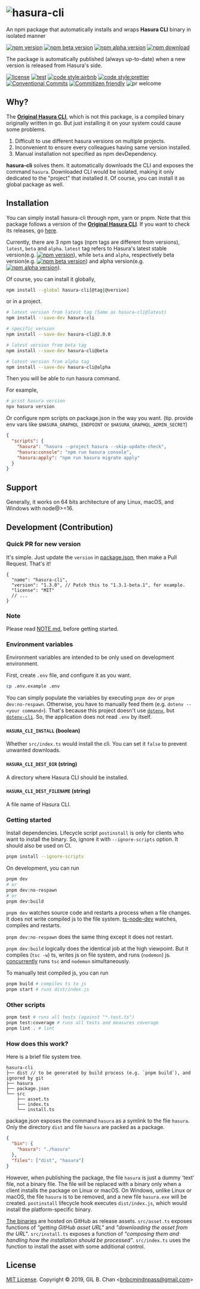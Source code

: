 # ![hasura-cli](./docs/assets/hasura-cli.svg)

An npm package that automatically installs and wraps **Hasura CLI** binary in isolated manner

[![npm version](https://img.shields.io/npm/v/hasura-cli?style=flat-square&labelColor=black&label=version)](https://www.npmjs.com/package/hasura-cli)
[![npm beta version](https://img.shields.io/npm/v/hasura-cli/beta?style=flat-square&labelColor=black&color=ffd900&label=beta)](https://www.npmjs.com/package/hasura-cli)
[![npm alpha version](https://img.shields.io/npm/v/hasura-cli/alpha?style=flat-square&labelColor=black&color=fedcba&&label=alpha)](https://www.npmjs.com/package/hasura-cli)
[![npm download](https://img.shields.io/npm/dm/hasura-cli?style=flat-square&labelColor=black&label=npm%20download)](https://www.npmjs.com/package/hasura-cli)

The package is automatically published (always up-to-date) when a new version is released from Hasura's side.

[![license](https://img.shields.io/badge/license-MIT-ff4081.svg?style=flat-square&labelColor=black)](./LICENSE)
[![test](https://img.shields.io/badge/test-jest-7c4dff.svg?style=flat-square&labelColor=black)](./jest.config.js)
[![code style:airbnb](https://img.shields.io/badge/code_style-airbnb-448aff.svg?style=flat-square&labelColor=black)](https://github.com/airbnb/javascript)
[![code style:prettier](https://img.shields.io/badge/code_style-prettier-18ffff.svg?style=flat-square&labelColor=black)](https://prettier.io/)
[![Conventional Commits](https://img.shields.io/badge/Conventional%20Commits-1.0.0-ffab00.svg?style=flat-square&labelColor=black)](https://conventionalcommits.org)
[![Commitizen friendly](https://img.shields.io/badge/Commitizen-cz_conventional_changelog-dd2c00.svg?style=flat-square&labelColor=black)](http://commitizen.github.io/cz-cli/)
![pr welcome](https://img.shields.io/badge/PRs-welcome-09FF33.svg?style=flat-square&labelColor=black)

## Why?

The [**Original Hasura CLI**](https://github.com/hasura/graphql-engine/tree/master/cli), which is not this package, is a compiled binary originally written in go. But just installing it on your system could cause some problems.

1. Difficult to use different hasura versions on multiple projects.
2. Inconvenient to ensure every colleagues having same version installed.
3. Manual installation not specified as npm devDependency.

**hasura-cli** solves them. It automatically downloads the CLI and exposes the command `hasura`. Downloaded CLI would be isolated, making it only dedicated to the "project" that installed it. Of course, you can install it as global package as well.

## Installation

You can simply install hasura-cli through npm, yarn or pnpm. Note that this package follows a version of the [**Original Hasura CLI**](https://github.com/hasura/graphql-engine/tree/master/cli). If you want to check its releases, go [here](https://github.com/hasura/graphql-engine/releases).

Currently, there are 3 npm tags (npm tags are different from versions), `latest`, `beta` and `alpha`. `latest` tag refers to Hasura's latest stable version(e.g. [![npm version](https://img.shields.io/npm/v/hasura-cli?style=flat-square&labelColor=black&label=version)](https://www.npmjs.com/package/hasura-cli)), while `beta` and `alpha`, respectively beta version(e.g. [![npm beta version](https://img.shields.io/npm/v/hasura-cli/beta?style=flat-square&labelColor=black&color=ffd900&label=beta)](https://www.npmjs.com/package/hasura-cli)) and alpha version(e.g. [![npm alpha version](https://img.shields.io/npm/v/hasura-cli/alpha?style=flat-square&labelColor=black&color=fedcba&&label=alpha)](https://www.npmjs.com/package/hasura-cli)).

Of course, you can install it globally,

```bash
npm install --global hasura-cli[@tag|@version]
```

or in a project.

```bash
# latest version from latest tag (Same as hasura-cli@latest)
npm install --save-dev hasura-cli

# specific version
npm install --save-dev hasura-cli@2.0.0

# latest version from beta tag
npm install --save-dev hasura-cli@beta

# latest version from alpha tag
npm install --save-dev hasura-cli@alpha
```

Then you will be able to run hasura command.

For example,

```bash
# print hasura version
npx hasura version
```

Or configure npm scripts on package.json in the way you want.
(tip. provide env vars like `$HASURA_GRAPHQL_ENDPOINT` or `$HASURA_GRAPHQL_ADMIN_SECRET`)

```json
{
  "scripts": {
    "hasura": "hasura --project hasura --skip-update-check",
    "hasura:console": "npm run hasura console",
    "hasura:apply": "npm run hasura migrate apply"
  }
}
```

## Support

Generally, it works on 64 bits architecture of any Linux, macOS, and Windows with node@>=16.

## Development (Contribution)

### Quick PR for new version

It's simple. Just update the `version` in [package.json](./package.json), then make a Pull Request. That's it!

```jsonc
{
  "name": "hasura-cli",
  "version": "1.3.0", // Patch this to "1.3.1-beta.1", for example.
  "license": "MIT"
  // ...
}
```

### Note

Please read [NOTE.md](./docs/NOTE.md), before getting started.

### Environment variables

Environment variables are intended to be only used on development environment.

First, create `.env` file, and configure it as you want.

```bash
cp .env.example .env
```

You can simply populate the variables by executing `pnpm dev` or `pnpm dev:no-respawn`. Otherwise, you have to manually feed them (e.g. `dotenv -- <your command>`). That's because this project doesn't use [`dotenv`](https://github.com/motdotla/dotenv), but [`dotenv-cli`](https://github.com/entropitor/dotenv-cli). So, the application does not read `.env` by itself.

#### `HASURA_CLI_INSTALL` (boolean)

Whether `src/index.ts` would install the cli. You can set it `false` to prevent unwanted downloads.

#### `HASURA_CLI_DEST_DIR` (string)

A directory where Hasura CLI should be installed.

#### `HASURA_CLI_DEST_FILENAME` (string)

A file name of Hasura CLI.

### Getting started

Install dependencies. Lifecycle script `postinstall` is only for clients who want to install the binary. So, ignore it with `--ignore-scripts` option. It should also be used on CI.

```bash
pnpm install --ignore-scripts
```

On development, you can run

```bash
pnpm dev
# or
pnpm dev:no-respawn
# or
pnpm dev:build
```

`pnpm dev` watches source code and restarts a process when a file changes. It does not write compiled js to the file system. [ts-node-dev](https://github.com/whitecolor/ts-node-dev) watches, compiles and restarts.

`pnpm dev:no-respawn` does the same thing except it does not restart.

`pnpm dev:build` logically does the identical job at the high viewpoint. But it compiles (`tsc -w`) ts, writes js on file system, and runs (`nodemon`) js. [concurrently](https://github.com/kimmobrunfeldt/concurrently) runs `tsc` and `nodemon` simultaneously.

To manually test compiled js, you can run

```bash
pnpm build # compiles ts to js
pnpm start # runs dist/index.js
```

### Other scripts

```bash
pnpm test # runs all tests (against "*.test.ts")
pnpm test:coverage # runs all tests and measures coverage
pnpm lint . # lint
```

### How does this work?

Here is a brief file system tree.

```
hasura-cli
├── dist // to be generated by build process (e.g. `pnpm build`), and ignored by git
├── hasura
├── package.json
└── src
    ├── asset.ts
    ├── index.ts
    └── install.ts
```

package.json exposes the command `hasura` as a symlink to the flie `hasura`. Only the directory `dist` and file `hasura` are packed as a package.

```json
{
  "bin": {
    "hasura": "./hasura"
  },
  "files": ["dist", "hasura"]
}
```

However, when publishing the package, the file `hasura` is just a dummy 'text' file, not a binary file. The file will be replaced with a binary only when a client installs the package on Linux or macOS. On Windows, unlike Linux or macOS, the file `hasura` is to be removed, and a new file `hasura.exe` will be created. `postinstall` lifecycle hook executes `dist/index.js`, which would install the platform-specific binary.

[The binaries](https://github.com/hasura/graphql-engine/releases) are hosted on GitHub as release assets. `src/asset.ts` exposes functions of _"getting GitHub asset URL"_ and _"downloading the asset from the URL"_. `src/install.ts` exposes a function of _"composing them and handling how the installation should be processed"_. `src/index.ts` uses the function to install the asset with some additional control.

## License

[MIT License](LICENSE). Copyright &copy; 2019, GIL B. Chan <[bnbcmindnpass@gmail.com](mailto:bnbcmindnpass@gmail.com)>
